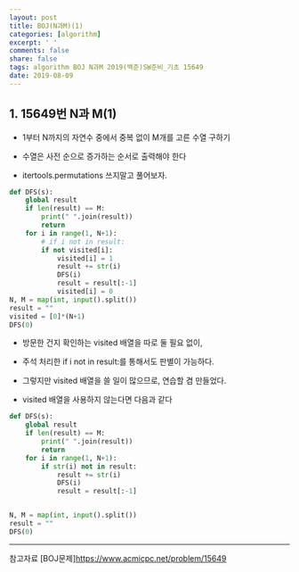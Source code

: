```yaml
---
layout: post
title: BOJ(N과M)(1)
categories: [algorithm]
excerpt: ' '
comments: false
share: false
tags: algorithm BOJ N과M 2019(백준)SW준비_기초 15649
date: 2019-08-09
---
```


## 1. 15649번 N과 M(1)

- 1부터 N까지의 자연수 중에서 중복 없이 M개를 고른 수열 구하기

- 수열은 사전 순으로 증가하는 순서로 출력해야 한다

- itertools.permutations 쓰지말고 풀어보자.

```python
def DFS(s):
    global result
    if len(result) == M:
        print(" ".join(result))
        return
    for i in range(1, N+1):
        # if i not in result:
        if not visited[i]:
            visited[i] = 1
            result += str(i)
            DFS(i)
            result = result[:-1]
            visited[i] = 0
N, M = map(int, input().split())
result = ""
visited = [0]*(N+1)
DFS(0)
```

- 방문한 건지 확인하는 visited 배열을 따로 둘 필요 없이,
- 주석 처리한 if i not in result:를 통해서도 판별이 가능하다.
- 그렇지만 visited 배열을 쓸 일이 많으므로, 연습할 겸 만들었다.

- visited 배열을 사용하지 않는다면 다음과 같다

```python
def DFS(s):
    global result
    if len(result) == M:
        print(" ".join(result))
        return
    for i in range(1, N+1):
        if str(i) not in result:
            result += str(i)
            DFS(i)
            result = result[:-1]


N, M = map(int, input().split())
result = ""
DFS(0)
```

---

참고자료
[BOJ문제]<https://www.acmicpc.net/problem/15649>
